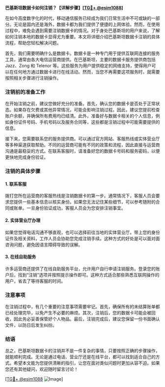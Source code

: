 **巴基斯坦数据卡如何注销？【详解步骤】[[TG💪+ @esim1088](https://t.me/s/esim1088)]**

在如今高度数字化的时代，移动通信服务已经成为我们日常生活中不可或缺的一部分。无论是国内还是海外，数据卡都为我们提供了便捷的上网体验。然而，在使用过程中，难免会遇到需要注销数据卡的情况。对于身处巴基斯坦的用户来说，了解如何注销本地的数据卡显得尤为重要。本文将详细介绍巴基斯坦数据卡注销的具体流程，帮助您轻松解决问题。

首先，我们需要明确什么是数据卡。数据卡是一种专门用于提供互联网连接的服务工具，通常由各大电信运营商提供。在巴基斯坦，主要的数据卡服务提供商包括 Jazz、Zong 和 Telenor 等。这些服务为用户提供稳定的网络支持，使得用户可以在任何地方通过数据卡进行在线活动。然而，当您不再需要这项服务时，就需要按照相关步骤进行注销操作。

### 注销前的准备工作

在开始注销之前，建议您做好充分的准备。首先，确认您的数据卡是否处于正常状态。如果存在欠费或其他异常情况，可能会影响注销过程。因此，建议您提前检查账户余额，并确保所有费用均已结清。此外，准备好与数据卡相关的个人信息，例如身份证件号码、手机号码以及服务合同等，这些都是注销过程中可能需要提供的信息。

接下来，您需要联系您的服务提供商。可以通过官方网站、客服热线或实体营业厅等多种渠道获取帮助。不同的运营商可能有不同的政策和流程，因此直接与运营商沟通是最稳妥的方式。在联系客服时，请准备好您的数据卡号码和服务密码，以便更快地完成身份验证。

### 注销的具体步骤

#### 1. 联系客服

拨打您所在运营商的客服热线是注销数据卡的第一步。通常情况下，客服人员会要求您提供一些基本信息以核实身份。如果您无法记住某些细节，可以参考随附的合同或账单。一旦身份验证成功，客服人员会为您安排注销事宜。

#### 2. 实体营业厅办理

如果您觉得电话沟通不够直观，也可以选择前往当地的实体营业厅。带上您的身份证件及相关资料，工作人员会协助您完成注销手续。这种方式的好处是可以面对面咨询问题，避免因语言障碍导致的误解。

#### 3. 在线自助服务

许多运营商还提供了在线自助服务平台，允许用户自行申请注销服务。登录您的账户后，找到“注销”选项并按照提示操作即可。这种方式适合那些熟悉互联网操作的用户，省去了等待客服的时间。

### 注意事项

在注销过程中，有几个重要的注意事项需要牢记。首先，确保所有的未结算账单都已经处理完毕，以免产生不必要的麻烦。其次，注销后，您的数据卡可能会被回收，因此务必妥善保管好个人物品。最后，注销完成后，建议您保留一份书面确认文件，以防日后发生纠纷。

### 结语

总之，巴基斯坦数据卡的注销并不是一件复杂的事情，只要按照正确的步骤操作，就能顺利完成。无论是通过电话、营业厅还是在线平台，都可以找到适合自己的方式。希望本文能为您提供清晰的指引，让您在面对类似问题时更加从容不迫。如果您还有其他疑问，欢迎随时留言讨论！

[[TG💪+ @esim1088](https://t.me/s/esim1088) ![Image](https://i.postimg.cc/4NQfJmqS/Snipaste-2025-05-13-00-14-12.png)]